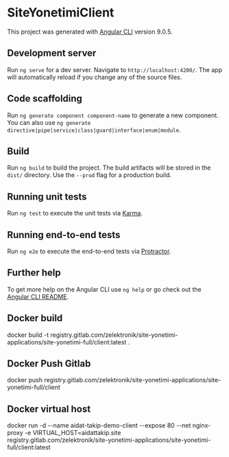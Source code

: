# SiteYonetimiClient

This project was generated with [Angular CLI](https://github.com/angular/angular-cli) version 9.0.5.

## Development server

Run `ng serve` for a dev server. Navigate to `http://localhost:4200/`. The app will automatically reload if you change any of the source files.

## Code scaffolding

Run `ng generate component component-name` to generate a new component. You can also use `ng generate directive|pipe|service|class|guard|interface|enum|module`.

## Build

Run `ng build` to build the project. The build artifacts will be stored in the `dist/` directory. Use the `--prod` flag for a production build.

## Running unit tests

Run `ng test` to execute the unit tests via [Karma](https://karma-runner.github.io).

## Running end-to-end tests

Run `ng e2e` to execute the end-to-end tests via [Protractor](http://www.protractortest.org/).

## Further help

To get more help on the Angular CLI use `ng help` or go check out the [Angular CLI README](https://github.com/angular/angular-cli/blob/master/README.md).

## Docker build

docker build -t registry.gitlab.com/zelektronik/site-yonetimi-applications/site-yonetimi-full/client:latest .

## Docker Push Gitlab

docker push registry.gitlab.com/zelektronik/site-yonetimi-applications/site-yonetimi-full/client

## Docker virtual host

docker run -d --name aidat-takip-demo-client --expose 80 --net nginx-proxy -e VIRTUAL_HOST=aidattakip.site registry.gitlab.com/zelektronik/site-yonetimi-applications/site-yonetimi-full/client:latest
